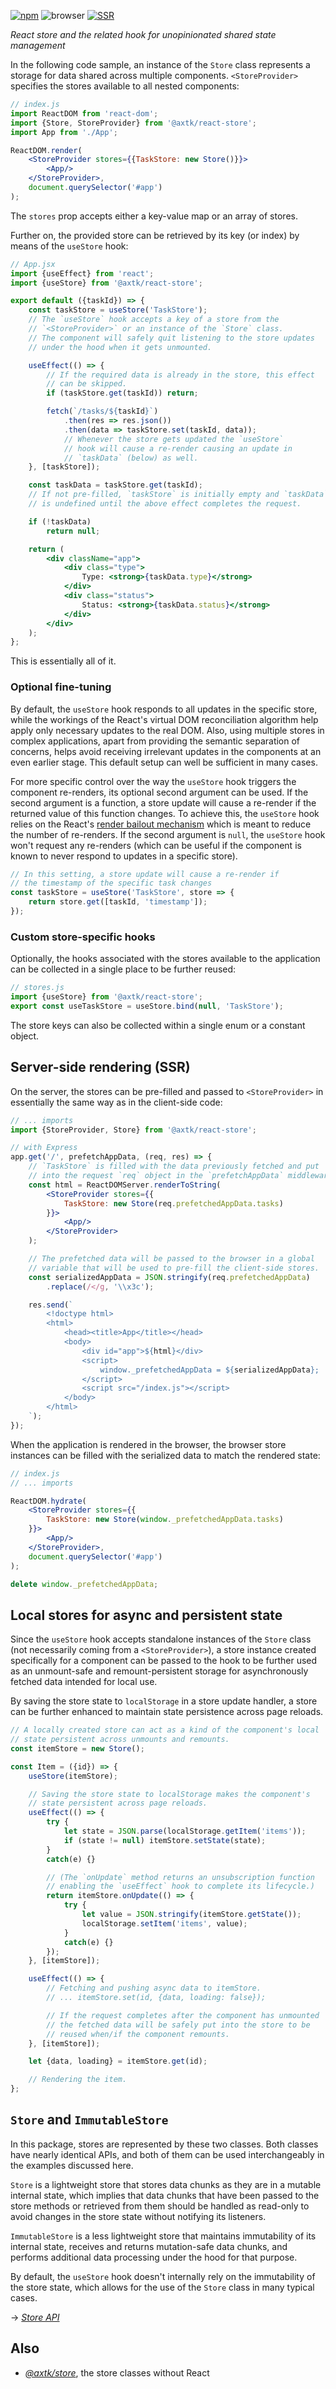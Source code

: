 [![npm](https://img.shields.io/npm/v/@axtk/react-store?labelColor=royalblue&color=royalblue&style=flat-square)](https://www.npmjs.com/package/@axtk/react-store)
![browser](https://img.shields.io/badge/browser-✓-blue?labelColor=dodgerblue&color=dodgerblue&style=flat-square)
[![SSR](https://img.shields.io/badge/SSR-✓-blue?labelColor=dodgerblue&color=dodgerblue&style=flat-square)](#ssr)

*React store and the related hook for unopinionated shared state management*

In the following code sample, an instance of the `Store` class represents a storage for data shared across multiple components. `<StoreProvider>` specifies the stores available to all nested components:

```jsx
// index.js
import ReactDOM from 'react-dom';
import {Store, StoreProvider} from '@axtk/react-store';
import App from './App';

ReactDOM.render(
    <StoreProvider stores={{TaskStore: new Store()}}>
        <App/>
    </StoreProvider>,
    document.querySelector('#app')
);
```

The `stores` prop accepts either a key-value map or an array of stores.

Further on, the provided store can be retrieved by its key (or index) by means of the `useStore` hook:

```jsx
// App.jsx
import {useEffect} from 'react';
import {useStore} from '@axtk/react-store';

export default ({taskId}) => {
    const taskStore = useStore('TaskStore');
    // The `useStore` hook accepts a key of a store from the
    // `<StoreProvider>` or an instance of the `Store` class.
    // The component will safely quit listening to the store updates
    // under the hood when it gets unmounted.

    useEffect(() => {
        // If the required data is already in the store, this effect
        // can be skipped.
        if (taskStore.get(taskId)) return;

        fetch(`/tasks/${taskId}`)
            .then(res => res.json())
            .then(data => taskStore.set(taskId, data));
            // Whenever the store gets updated the `useStore`
            // hook will cause a re-render causing an update in
            // `taskData` (below) as well.
    }, [taskStore]);

    const taskData = taskStore.get(taskId);
    // If not pre-filled, `taskStore` is initially empty and `taskData`
    // is undefined until the above effect completes the request.

    if (!taskData)
        return null;

    return (
        <div className="app">
            <div class="type">
                Type: <strong>{taskData.type}</strong>
            </div>
            <div class="status">
                Status: <strong>{taskData.status}</strong>
            </div>
        </div>
    );
};
```

This is essentially all of it.

### Optional fine-tuning

By default, the `useStore` hook responds to all updates in the specific store, while the workings of the React's virtual DOM reconciliation algorithm help apply only necessary updates to the real DOM. Also, using multiple stores in complex applications, apart from providing the semantic separation of concerns, helps avoid receiving irrelevant updates in the components at an even earlier stage. This default setup can well be sufficient in many cases.

For more specific control over the way the `useStore` hook triggers the component re-renders, its optional second argument can be used. If the second argument is a function, a store update will cause a re-render if the returned value of this function changes. To achieve this, the `useStore` hook relies on the React's [render bailout mechanism](https://reactjs.org/docs/hooks-reference.html#bailing-out-of-a-state-update) which is meant to reduce the number of re-renders. If the second argument is `null`, the `useStore` hook won't request any re-renders (which can be useful if the component is known to never respond to updates in a specific store).

```js
// In this setting, a store update will cause a re-render if
// the timestamp of the specific task changes
const taskStore = useStore('TaskStore', store => {
    return store.get([taskId, 'timestamp']);
});
```

### Custom store-specific hooks

Optionally, the hooks associated with the stores available to the application can be collected in a single place to be further reused:

```js
// stores.js
import {useStore} from '@axtk/react-store';
export const useTaskStore = useStore.bind(null, 'TaskStore');
```

The store keys can also be collected within a single enum or a constant object.

## Server-side rendering (SSR)

On the server, the stores can be pre-filled and passed to `<StoreProvider>` in essentially the same way as in the client-side code:

```jsx
// ... imports
import {StoreProvider, Store} from '@axtk/react-store';

// with Express
app.get('/', prefetchAppData, (req, res) => {
    // `TaskStore` is filled with the data previously fetched and put
    // into the request `req` object in the `prefetchAppData` middleware
    const html = ReactDOMServer.renderToString(
        <StoreProvider stores={{
            TaskStore: new Store(req.prefetchedAppData.tasks)
        }}>
            <App/>
        </StoreProvider>
    );

    // The prefetched data will be passed to the browser in a global
    // variable that will be used to pre-fill the client-side stores.
    const serializedAppData = JSON.stringify(req.prefetchedAppData)
        .replace(/</g, '\\x3c');

    res.send(`
        <!doctype html>
        <html>
            <head><title>App</title></head>
            <body>
                <div id="app">${html}</div>
                <script>
                    window._prefetchedAppData = ${serializedAppData};
                </script>
                <script src="/index.js"></script>
            </body>
        </html>
    `);
});
```

When the application is rendered in the browser, the browser store instances can be filled with the serialized data to match the rendered state:

```jsx
// index.js
// ... imports

ReactDOM.hydrate(
    <StoreProvider stores={{
        TaskStore: new Store(window._prefetchedAppData.tasks)
    }}>
        <App/>
    </StoreProvider>,
    document.querySelector('#app')
);

delete window._prefetchedAppData;
```

## Local stores for async and persistent state

Since the `useStore` hook accepts standalone instances of the `Store` class (not necessarily coming from a `<StoreProvider>`), a store instance created specifically for a component can be passed to the hook to be further used as an unmount-safe and remount-persistent storage for asynchronously fetched data intended for local use.

By saving the store state to `localStorage` in a store update handler, a store can be further enhanced to maintain state persistence across page reloads.

```jsx
// A locally created store can act as a kind of the component's local
// state persistent across unmounts and remounts.
const itemStore = new Store();

const Item = ({id}) => {
    useStore(itemStore);

    // Saving the store state to localStorage makes the component's
    // state persistent across page reloads.
    useEffect(() => {
        try {
            let state = JSON.parse(localStorage.getItem('items'));
            if (state != null) itemStore.setState(state);
        }
        catch(e) {}

        // (The `onUpdate` method returns an unsubscription function
        // enabling the `useEffect` hook to complete its lifecycle.)
        return itemStore.onUpdate(() => {
            try {
                let value = JSON.stringify(itemStore.getState());
                localStorage.setItem('items', value);
            }
            catch(e) {}
        });
    }, [itemStore]);

    useEffect(() => {
        // Fetching and pushing async data to itemStore.
        // ... itemStore.set(id, {data, loading: false});

        // If the request completes after the component has unmounted
        // the fetched data will be safely put into the store to be
        // reused when/if the component remounts.
    }, [itemStore]);

    let {data, loading} = itemStore.get(id);

    // Rendering the item.
};
```

## `Store` and `ImmutableStore`

In this package, stores are represented by these two classes. Both classes have nearly identical APIs, and both of them can be used interchangeably in the examples discussed here.

`Store` is a lightweight store that stores data chunks as they are in a mutable internal state, which implies that data chunks that have been passed to the store methods or retrieved from them should be handled as read-only to avoid changes in the store state without notifying its listeners.

`ImmutableStore` is a less lightweight store that maintains immutability of its internal state, receives and returns mutation-safe data chunks, and performs additional data processing under the hood for that purpose.

By default, the `useStore` hook doesn't internally rely on the immutability of the store state, which allows for the use of the `Store` class in many typical cases.

&rarr; *[Store API](https://github.com/axtk/store/blob/master/README.md#store-api)*

## Also

- *[@axtk/store](https://github.com/axtk/store)*, the store classes without React
